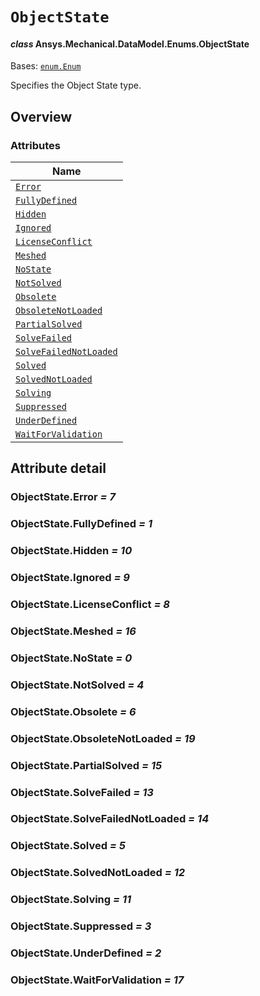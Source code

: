 # `ObjectState`

<a id="ansys.mechanical.stubs.v242.Ansys.Mechanical.DataModel.Enums.ObjectState"></a>

#### *class* Ansys.Mechanical.DataModel.Enums.ObjectState

Bases: [`enum.Enum`](https://docs.python.org/3/library/enum.html#enum.Enum)

Specifies the Object State type.

<!-- !! processed by numpydoc !! -->

<a id="overview"></a>

## Overview

### Attributes

| Name |
| ------------------------------------------------------------- |
| [`Error`](#ObjectState.Error) |
| [`FullyDefined`](#ObjectState.FullyDefined) |
| [`Hidden`](#ObjectState.Hidden) |
| [`Ignored`](#ObjectState.Ignored) |
| [`LicenseConflict`](#ObjectState.LicenseConflict) |
| [`Meshed`](#ObjectState.Meshed) |
| [`NoState`](#ObjectState.NoState) |
| [`NotSolved`](#ObjectState.NotSolved) |
| [`Obsolete`](#ObjectState.Obsolete) |
| [`ObsoleteNotLoaded`](#ObjectState.ObsoleteNotLoaded) |
| [`PartialSolved`](#ObjectState.PartialSolved) |
| [`SolveFailed`](#ObjectState.SolveFailed) |
| [`SolveFailedNotLoaded`](#ObjectState.SolveFailedNotLoaded) |
| [`Solved`](#ObjectState.Solved) |
| [`SolvedNotLoaded`](#ObjectState.SolvedNotLoaded) |
| [`Solving`](#ObjectState.Solving) |
| [`Suppressed`](#ObjectState.Suppressed) |
| [`UnderDefined`](#ObjectState.UnderDefined) |
| [`WaitForValidation`](#ObjectState.WaitForValidation) |

<a id="attribute-detail"></a>

## Attribute detail

<a id="ObjectState.Error"></a>

### ObjectState.Error *= 7*

<a id="ObjectState.FullyDefined"></a>

### ObjectState.FullyDefined *= 1*

<a id="ObjectState.Hidden"></a>

### ObjectState.Hidden *= 10*

<a id="ObjectState.Ignored"></a>

### ObjectState.Ignored *= 9*

<a id="ObjectState.LicenseConflict"></a>

### ObjectState.LicenseConflict *= 8*

<a id="ObjectState.Meshed"></a>

### ObjectState.Meshed *= 16*

<a id="ObjectState.NoState"></a>

### ObjectState.NoState *= 0*

<a id="ObjectState.NotSolved"></a>

### ObjectState.NotSolved *= 4*

<a id="ObjectState.Obsolete"></a>

### ObjectState.Obsolete *= 6*

<a id="ObjectState.ObsoleteNotLoaded"></a>

### ObjectState.ObsoleteNotLoaded *= 19*

<a id="ObjectState.PartialSolved"></a>

### ObjectState.PartialSolved *= 15*

<a id="ObjectState.SolveFailed"></a>

### ObjectState.SolveFailed *= 13*

<a id="ObjectState.SolveFailedNotLoaded"></a>

### ObjectState.SolveFailedNotLoaded *= 14*

<a id="ObjectState.Solved"></a>

### ObjectState.Solved *= 5*

<a id="ObjectState.SolvedNotLoaded"></a>

### ObjectState.SolvedNotLoaded *= 12*

<a id="ObjectState.Solving"></a>

### ObjectState.Solving *= 11*

<a id="ObjectState.Suppressed"></a>

### ObjectState.Suppressed *= 3*

<a id="ObjectState.UnderDefined"></a>

### ObjectState.UnderDefined *= 2*

<a id="ObjectState.WaitForValidation"></a>

### ObjectState.WaitForValidation *= 17*


